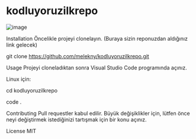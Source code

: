 # kodluyoruzilkrepo

![image](https://user-images.githubusercontent.com/93257346/156168845-150b0572-a0c0-430a-bd9a-a81ec2b129bb.png)

Installation
Öncelikle projeyi clonelayın. (Buraya sizin reponuzdan aldığınız link gelecek)

git clone https://github.com/melekny/kodluyoruzilkrepo.git

Usage
Projeyi cloneladıktan sonra Visual Studio Code programında açınız.

Linux için:

cd kodluyoruzilkrepo

code .

Contributing
Pull requestler kabul edilir. Büyük değişiklikler için, lütfen önce neyi değiştirmek istediğinizi tartışmak için bir konu açınız.

License
MIT
